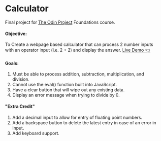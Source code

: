 # Calculator 
Final project for [The Odin Project](https://www.theodinproject.com/courses/foundations/lessons/calculator/) Foundations course. 

#### Objective:
To Create a webpage based calculator that can process 2 number inputs with an operator input (i.e. 2 + 2) and display the answer. [Live Demo 👈](https://ikeronx.github.io/calculator/)

#### Goals:
  1. Must be able to process addition, subtraction, multiplication, and division.
  2. Cannot use the eval() function built into JavaScript.
  3. Have a clear button that will wipe out any existing data.
  4. Display an error message when trying to divide by 0.
  
#### "Extra Credit"
  1. Add a decimal input to allow for entry of floating point numbers.
  2. Add a backspace button to delete the latest entry in case of an error in input.
  3. Add keyboard support.

